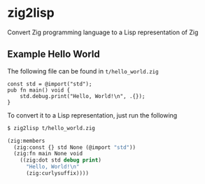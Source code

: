 # zig2lisp
Convert Zig programming language to a Lisp representation of Zig


## Example Hello World

The following file can be found in `t/hello_world.zig`
```zig
const std = @import("std");
pub fn main() void {
    std.debug.print("Hello, World!\n", .{});
}
```

To convert it to a Lisp representation, just run the following

```sh
$ zig2lisp t/hello_world.zig
```

```lisp
(zig:members
  (zig:const {} std None (@import "std"))
  (zig:fn main None void
    ((zig:dot std debug print)
      "Hello, World!\n"
      (zig:curlysuffix))))
```